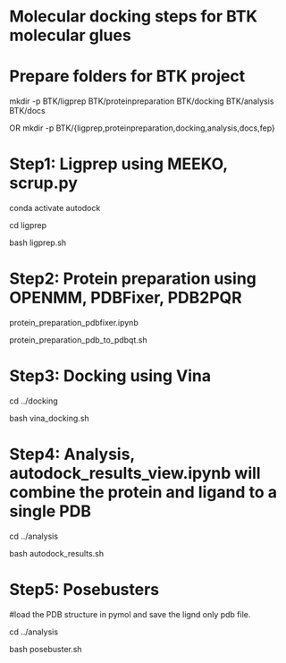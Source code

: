 # Molecular docking steps for BTK molecular glues

# Prepare folders for BTK project
mkdir -p BTK/ligprep BTK/proteinpreparation BTK/docking BTK/analysis BTK/docs

OR mkdir -p BTK/{ligprep,proteinpreparation,docking,analysis,docs,fep}

# Step1: Ligprep using MEEKO, scrup.py

conda activate autodock

cd ligprep

bash ligprep.sh 


# Step2: Protein preparation using OPENMM, PDBFixer, PDB2PQR

protein_preparation_pdbfixer.ipynb

protein_preparation_pdb_to_pdbqt.sh

# Step3: Docking using Vina

cd ../docking

bash vina_docking.sh

# Step4: Analysis, autodock_results_view.ipynb will combine the protein and ligand to a single PDB

cd ../analysis

bash autodock_results.sh

# Step5: Posebusters

#load the PDB structure in pymol and save the lignd only pdb file.

cd ../analysis

bash posebuster.sh
